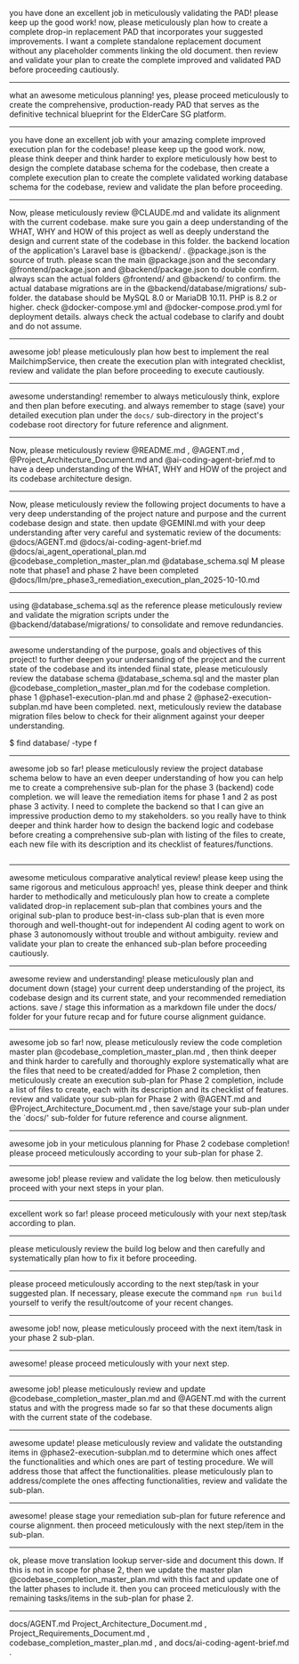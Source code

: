 you have done an excellent job in meticulously validating the PAD! please keep up the good work! now, please meticulously plan how to create a complete drop-in replacement PAD that incorporates your suggested improvements. I want a complete standalone replacement document without any placeholder comments linking the old document. then review and validate your plan to create the complete improved and validated PAD before proceeding cautiously.

---
what an awesome meticulous planning! yes, please proceed meticulously to create the comprehensive, production-ready PAD that serves as the definitive technical blueprint for the ElderCare SG platform.

---
you have done an excellent job with your amazing complete improved execution plan for the codebase! please keep up the good work. now, please think deeper and think harder to explore meticulously how best to design the complete database schema for the codebase, then create a complete execution plan to create the complete validated working database schema for the codebase, review and validate the plan before proceeding.

---

Now, please meticulously review @CLAUDE.md and validate its alignment with the current codebase. make sure you gain a deep understanding of the WHAT, WHY and HOW of this project as well as deeply understand the design and current state of the codebase in this folder. the backend location of the application's Laravel base is @backend/ . @package.json is the source of truth. please scan the main @package.json and the secondary @frontend/package.json and @backend/package.json to double confirm. always scan the actual folders @frontend/ and  @backend/ to confirm. the actual database migrations are in the @backend/database/migrations/ sub-folder. the database should be MySQL 8.0 or MariaDB 10.11. PHP is  8.2 or higher. check @docker-compose.yml and @docker-compose.prod.yml for deployment details. always check the actual codebase to clarify and doubt and do not assume.

---

awesome job! please meticulously plan how best to implement the real MailchimpService, then create the execution plan with integrated checklist, review and validate the plan before proceeding to execute cautiously.

---

awesome understanding! remember to always meticulously think, explore and then plan before executing. and always remember to stage (save) your detailed execution plan under the `docs/` sub-directory in the project's codebase root directory for future reference and alignment.

---

Now, please meticulously review @README.md , @AGENT.md , @Project_Architecture_Document.md and @ai-coding-agent-brief.md to have a deep understanding of the WHAT, WHY and HOW of the project and its codebase architecture design.

---

Now, please meticulously review the following project documents to have a very deep understanding of the project nature and purpose and the current codebase design and state. then update @GEMINI.md with your deep understanding after very careful and systematic review of the documents: @docs/AGENT.md @docs/ai-coding-agent-brief.md @docs/ai_agent_operational_plan.md @codebase_completion_master_plan.md @database_schema.sql M please note that phase1 and phase 2 have been completed @docs/llm/pre_phase3_remediation_execution_plan_2025-10-10.md

---

using @database_schema.sql as the reference please meticulously review and validate the migration scripts under the @backend/database/migrations/ to consolidate and remove redundancies.

---

awesome understanding of the purpose, goals and objectives of this project! to further deepen your undersanding of the project and the current state of the codebase and its intended fiinal state, please meticulously review the database schema @database_schema.sql and the master plan @codebase_completion_master_plan.md for the codebase completion. phase 1 @phase1-execution-plan.md and phase 2 @phase2-execution-subplan.md  have been completed. next, meticulously review the database migration files below to check for their alignment against your deeper understanding.

$ find database/ -type f

---

awesome job so far! please meticulously review the project database schema below to have an even deeper understanding of how you can help me to create a comprehensive sub-plan for the phase 3 (backend) code completion. we will leave the remediation items for phase 1 and 2 as post phase 3 activity. I need to complete the backend so that I can give an impressive production demo to my stakeholders. so you really have to think deeper and think harder how to design the backend logic and codebase before creating a comprehensive sub-plan with listing of the files to create, each new file with its description and its checklist of features/functions.

```sql
```

---

awesome meticulous comparative analytical review! please keep using the same rigorous and meticulous approach! yes, please think deeper and think harder to methodically and meticulously plan how to create a complete validated drop-in replacement sub-plan that combines yours and the original sub-plan to produce best-in-class sub-plan that is even more thorough and well-thought-out for independent AI coding agent to work on phase 3 autonomously without trouble and without ambiguity. review and validate your plan to create the enhanced sub-plan before proceeding cautiously.

---

awesome review and understanding! please meticulously plan and document down (stage) your current deep understanding of the project, its codebase design and its current state, and your recommended remediation actions. save / stage this information as a markdown file under the docs/  folder for your future recap and for future course alignment guidance.

---

awesome job so far! now, please meticulously review the code completion master plan @codebase_completion_master_plan.md , then think deeper and think harder to carefully and thoroughly explore systematically what are the files that need to be created/added for Phase 2 completion, then meticulously create an execution sub-plan for Phase 2 completion, include a list of files to create, each with its description and its checklist of features. review and validate your sub-plan for Phase 2 with @AGENT.md and @Project_Architecture_Document.md , then save/stage your sub-plan under the `docs/' sub-folder for future reference and course alignment.

---

awesome job in your meticulous planning for Phase 2 codebase completion! please proceed meticulously according to your sub-plan for phase 2.

---

awesome job! please review and validate the log below. then meticulously proceed with your next steps in your plan.

---

excellent work so far! please proceed meticulously with your next step/task according to plan.

---

please meticulously review the build log below and then carefully and systematically plan how to fix it before proceeding.

---

please proceed meticulously according to the next step/task in your suggested plan. If necessary, please execute the command `npm run build` yourself to verify the result/outcome of your recent changes.

---

awesome job! now, please meticulously proceed with the next item/task in your phase 2 sub-plan.

---

awesome! please proceed meticulously with your next step.

---

awesome job! please meticulously review and update @codebase_completion_master_plan.md and @AGENT.md with the current status and with the progress made so far so that these documents align with the current state of the codebase.

---

awesome update! please meticulously review and validate the outstanding items in @phase2-execution-subplan.md to determine which ones affect the functionalities and which ones are part of testing procedure. We will address those that affect the functionalities. please meticulously plan to address/complete the ones affecting functionalities, review and validate the sub-plan.

---

awesome! please stage your remediation sub-plan for future reference and course alignment. then proceed meticulously with the next step/item in the sub-plan.

---

ok, please move translation lookup server-side and document this down. If this is not in scope for phase 2, then we update the master plan @codebase_completion_master_plan.md with this fact and update one of the latter phases to include it. then you can proceed meticulously with the remaining tasks/items in the sub-plan for phase 2.

---

docs/AGENT.md Project_Architecture_Document.md , Project_Requirements_Document.md , codebase_completion_master_plan.md , and docs/ai-coding-agent-brief.md
.
